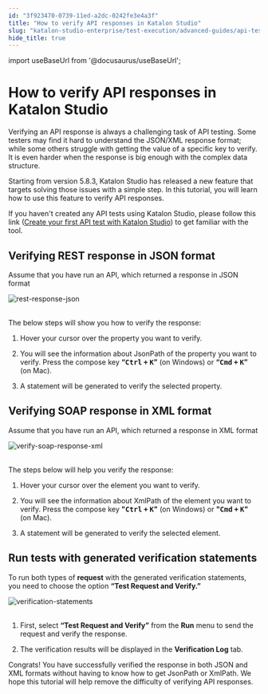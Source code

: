```yaml
---
id: "3f923470-0739-11ed-a2dc-0242fe3e4a3f"
title: "How to verify API responses in Katalon Studio"
slug: "katalon-studio-enterprise/test-execution/advanced-guides/api-testing/how-to-verify-api-responses-in-katalon-studio"
hide_title: true
---
```

import useBaseUrl from '@docusaurus/useBaseUrl';

    

# <a id="id" class="anchor_top_offset"/><a id="ariaid-title1" class="anchor_top_offset"/>How to verify API responses in Katalon Studio

    
      
<p xmlns="http://www.w3.org/1999/xhtml" className="p">Verifying an API response is always a challenging task of API   testing. Some testers may find it hard to understand the JSON/XML   response format; while some others struggle with getting the value   of a specific key to verify. It is even harder when the response is   big enough with the complex data structure.</p> 
      
<p xmlns="http://www.w3.org/1999/xhtml" className="p">Starting from version 5.8.3, Katalon Studio has released a new   feature that targets solving those issues with a simple step. In   this tutorial, you will learn how to use this feature to verify API   responses.</p> 
      
<p xmlns="http://www.w3.org/1999/xhtml" className="p">If you haven't created any API tests using Katalon Studio,   please follow this link (<a className="xref" href="/docs/katalon-studio-enterprise/test-design/web-services-test-design/create-your-first-api-test-with-katalon-studio">Create     your first API test with Katalon Studio</a>) to get familiar with   the tool.</p> 
    
  

## <a id="id_1" class="anchor_top_offset"/>Verifying REST response in JSON format

<p xmlns="http://www.w3.org/1999/xhtml" className="p">Assume that you have run an API, which returned a response in   JSON format</p> 
<p xmlns="http://www.w3.org/1999/xhtml" className="p">   <img className="image" src={useBaseUrl("https://github.com/katalon-studio/docs-images/raw/master/katalon-studio/tutorials/verify-api-responses/REST%20response%20in%20JSON.png")} alt="rest-response-json" /><br /><br /> </p> 
<p xmlns="http://www.w3.org/1999/xhtml" className="p">The below steps will show you how to verify the response:</p> 
<ol xmlns="http://www.w3.org/1999/xhtml" className="ol"><li className="li">     <p className="p">Hover your cursor over the property you want to verify.</p>   </li><li className="li">     <p className="p">You will see the information about JsonPath of the property you       want to verify. Press the compose key <strong className="ph b">“<kbd className="ph userinput">Ctrl</kbd> <kbd className="ph userinput">+</kbd>         <kbd className="ph userinput">K</kbd>”</strong> (on Windows) or <strong className="ph b">“<kbd className="ph userinput">Cmd</kbd> <kbd className="ph userinput">+</kbd>         <kbd className="ph userinput">K</kbd>”</strong> (on Mac).</p>   </li><li className="li">     <p className="p">A statement will be generated to verify the selected       property.</p>   </li></ol> 

## <a id="id_2" class="anchor_top_offset"/>Verifying SOAP response in XML format

<p xmlns="http://www.w3.org/1999/xhtml" className="p">Assume that you have run an API, which returned a response in   XML format</p> 
<p xmlns="http://www.w3.org/1999/xhtml" className="p">   <img className="image" src={useBaseUrl("https://github.com/katalon-studio/docs-images/raw/master/katalon-studio/tutorials/verify-api-responses/SOAP%20response%20in%20XML.png")} alt="verify-soap-response-xml" /><br /><br /> </p> 
<p xmlns="http://www.w3.org/1999/xhtml" className="p">The steps below will help you verify the response:</p> 
<ol xmlns="http://www.w3.org/1999/xhtml" className="ol"><li className="li">     <p className="p">Hover your cursor over the element you want to verify.</p>   </li><li className="li">     <p className="p">You will see the information about XmlPath of the element you       want to verify. Press the compose key <strong className="ph b"><strong className="ph b">"<kbd className="ph userinput">Ctrl</kbd> <kbd className="ph userinput">+</kbd>           <kbd className="ph userinput">K</kbd>"</strong></strong> (on Windows) or <strong className="ph b"><strong className="ph b">"<kbd className="ph userinput">Cmd</kbd> <kbd className="ph userinput">+</kbd>           <kbd className="ph userinput">K</kbd>"</strong></strong> (on Mac).</p>   </li><li className="li">     <p className="p">A statement will be generated to verify the selected       element.</p>   </li></ol> 
    

## <a id="id_3" class="anchor_top_offset"/>Run tests with generated verification statements

    
      
<p xmlns="http://www.w3.org/1999/xhtml" className="p">To run both types of <strong className="ph b">request</strong> with the generated   verification statements, you need to choose the option   <strong className="ph b">“Test Request and Verify.”</strong> </p> 
      
<p xmlns="http://www.w3.org/1999/xhtml" className="p">   <img className="image" src={useBaseUrl("https://github.com/katalon-studio/docs-images/raw/master/katalon-studio/tutorials/verify-api-responses/Verification%20statements.png")} alt="verification-statements" /><br /><br /> </p> 
      
<ol xmlns="http://www.w3.org/1999/xhtml" className="ol">   <li className="li">     <p className="p">First, select <strong className="ph b">“Test Request and         Verify”</strong> from the <strong className="ph b">Run</strong> menu to send       the request and verify the response.</p>   </li>   <li className="li">     <p className="p">The verification results will be displayed in the       <strong className="ph b">Verification Log</strong> tab.</p>   </li> </ol> 
      
<p xmlns="http://www.w3.org/1999/xhtml" className="p">Congrats! You have successfully verified the response in both   JSON and XML formats without having to know how to get JsonPath or   XmlPath. We hope this tutorial will help remove the difficulty of   verifying API responses.</p> 
    
  
